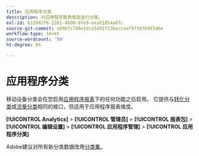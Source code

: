 ```yaml
---
title: 应用程序分类
description: 对应用程序报表维度进行分类。
exl-id: b12992f6-2281-4600-8fe9-eea51854a87c
source-git-commit: a6967c7d4e1dca5491f13beccaa797167b503d6e
workflow-type: tm+mt
source-wordcount: '59'
ht-degree: 0%

---
```


# 应用程序分类

移动设备分类会在您启用[应用程序报表](app-reporting.md)下的任何功能之后启用。 它提供与[转化分类](conversion-var-admin/conversion-classifications.md)或[流量分类](c-traffic-variables/traffic-classifications.md)相同的接口，但适用于应用程序报表维度。

**[!UICONTROL Analytics]** > **[!UICONTROL 管理员]** > **[!UICONTROL 报表包]** > **[!UICONTROL 编辑设置]** > **[!UICONTROL 应用程序管理]** > **[!UICONTROL 应用程序分类]**

Adobe建议对所有新分类数据改用[分类集](/help/components/classifications/sets/overview.md)。
